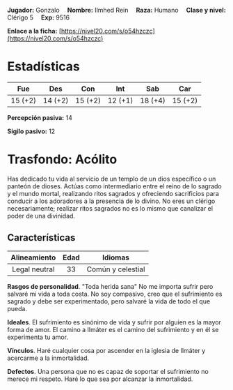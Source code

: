 **Jugador:** Gonzalo  &emsp;**Nombre:** Ilmhed Rein &emsp;**Raza:** Humano &emsp;**Clase y nivel:** Clérigo 5 &emsp;**Exp:** 9516

**Enlace a la ficha:** [https://nivel20.com/s/o54hzczc](https://nivel20.com/s/o54hzczc)

# Estadísticas

| Fue     | Des     | Con     | Int    | Sab     | Car    |
|---------|---------|---------|--------|---------|--------|
| 15 (+2) | 14 (+2) | 15 (+2) | 12 (+1) | 18 (+4) | 15 (+2) |

**Percepción pasiva:** 14

**Sigilo pasivo:** 12

# Trasfondo: Acólito

Has dedicado tu vida al servicio de un templo de un dios específico o un panteón de dioses. Actúas como intermediario entre el reino de lo sagrado y el mundo mortal, realizando ritos sagrados y ofreciendo sacrificios para conducir a los adoradores a la presencia de lo divino. No eres un clérigo necesariamente; realizar ritos sagrados no es lo mismo que canalizar el poder de una divinidad.

## Características

| Alineamiento | Edad | Idiomas |
|:---------:|:---------:|:---------:|
| Legal neutral | 33 | Común y celestial |

**Rasgos de personalidad**. "Toda herida sana" No me importa sufrir pero salvaré mi vida a toda costa. No soy compasivo, creo que el sufrimiento es sagrado y debe ser experimentado, pero salvaré la vida de todo el que pueda.

**Ideales**. El sufrimiento es sinónimo de vida y sufrir por alguien es la mayor forma de amor. El camino a Ilmáter es el camino del sufrimiento y en él se experimenta tu amor.

**Vínculos**. Haré cualquier cosa por ascender en la iglesia de Ilmáter y acercarme a la inmortalidad.

**Defectos**. Una persona que no es capaz de soportar el sufrimiento no merece mi respeto. Haré lo que sea por alcanzar la inmortalidad.